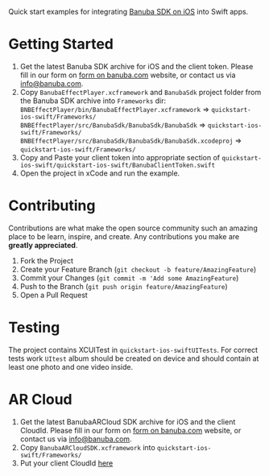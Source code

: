 Quick start examples for integrating [Banuba SDK on iOS](https://docs.banuba.com/docs/ios/ios_getting_started) into Swift apps.

# Getting Started

1. Get the latest Banuba SDK archive for iOS and the client token. Please fill in our form on [form on banuba.com](https://www.banuba.com/face-filters-sdk) website, or contact us via [info@banuba.com](mailto:info@banuba.com).
2. Copy `BanubaEffectPlayer.xcframework` and `BanubaSdk` project folder from the Banuba SDK archive into `Frameworks` dir:
    `BNBEffectPlayer/bin/BanubaEffectPlayer.xcframework` => `quickstart-ios-swift/Frameworks/`
    `BNBEffectPlayer/src/BanubaSdk/BanubaSdk/BanubaSdk` => `quickstart-ios-swift/Frameworks/`
    `BNBEffectPlayer/src/BanubaSdk/BanubaSdk/BanubaSdk.xcodeproj` => `quickstart-ios-swift/Frameworks/`
3. Copy and Paste your client token into appropriate section of `quickstart-ios-swift/quickstart-ios-swift/BanubaClientToken.swift`
4. Open the project in xCode and run the example.

# Contributing

Contributions are what make the open source community such an amazing place to be learn, inspire, and create. Any contributions you make are **greatly appreciated**.

1. Fork the Project
2. Create your Feature Branch (`git checkout -b feature/AmazingFeature`)
3. Commit your Changes (`git commit -m 'Add some AmazingFeature`)
4. Push to the Branch (`git push origin feature/AmazingFeature`)
5. Open a Pull Request

# Testing

The project contains XCUITest in `quickstart-ios-swiftUITests`. For correct tests work `UItest` album should be created on device and should contain at least one photo and one video inside.


# AR Cloud

 1. Get the latest BanubaARCloud SDK archive for iOS and the client CloudId. Please fill in our form on [form on banuba.com](https://www.banuba.com/face-filters-sdk) website, or contact us via [info@banuba.com](mailto:info@banuba.com).
 2. Copy `BanubaARCloudSDK.xcframework` into `quickstart-ios-swift/Frameworks/`
 3. Put your client CloudId [here](https://github.com/Banuba/quickstart-ios-swift/blob/master/quickstart-ios-swift/BanubaClientToken.swift#L3)
